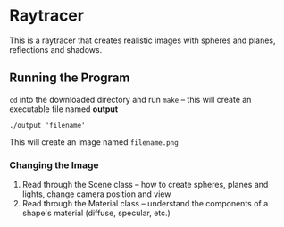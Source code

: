 # Raytracer

This is a raytracer that creates realistic images with spheres and planes, reflections and shadows.


## Running the Program

`cd` into the downloaded directory and run `make` – this will create an executable file named **output**


```
./output 'filename'
```
This will create an image named `filename.png`

### Changing the Image

1. Read through the Scene class – how to create spheres, planes and lights, change camera position and view
2. Read through the Material class – understand the components of a shape's material (diffuse, specular, etc.)
